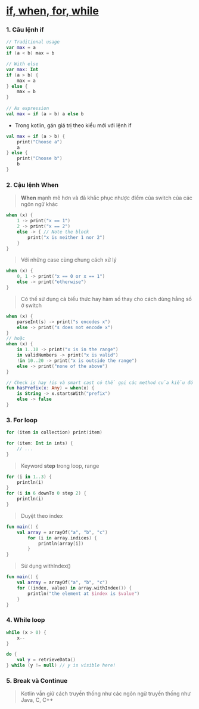 # [if, when, for, while](https://kotlinlang.org/docs/reference/control-flow.html)
### 1. Câu lệnh if
```kotlin   
// Traditional usage 
var max = a 
if (a < b) max = b

// With else 
var max: Int
if (a > b) {
    max = a
} else {
    max = b
}
 
// As expression 
val max = if (a > b) a else b
```
* Trong kotlin, gán giá trị theo kiểu mới với lệnh if
```kotlin
val max = if (a > b) {
    print("Choose a")
    a
} else {
    print("Choose b")
    b
}
```


### 2. Cậu lệnh When
> **When** mạnh mẽ hơn và đã khắc phục nhược điểm của switch của các ngôn ngữ khác
```kotlin
when (x) {
    1 -> print("x == 1")
    2 -> print("x == 2")
    else -> { // Note the block
        print("x is neither 1 nor 2")
    }
}
```

> Với những case cùng chung cách xử lý
```kotlin
when (x) {
    0, 1 -> print("x == 0 or x == 1")
    else -> print("otherwise")
}
```

> Có thể sử dụng cả biểu thức hay hàm số thay cho cách dùng hằng số ở switch
```kotlin
when (x) {
    parseInt(s) -> print("s encodes x")
    else -> print("s does not encode x")
}
// hoặc
when (x) {
    in 1..10 -> print("x is in the range")
    in validNumbers -> print("x is valid")
    !in 10..20 -> print("x is outside the range")
    else -> print("none of the above")
}

// Check is hay !is và smart cast có thể gọi các method của kiểu đó
fun hasPrefix(x: Any) = when(x) {
    is String -> x.startsWith("prefix")
    else -> false
}
```

### 3. For loop
```kotlin
for (item in collection) print(item)

for (item: Int in ints) {
    // ...
}
```
> Keyword **step** trong loop, range
```kotlin
for (i in 1..3) {
    println(i)
}
for (i in 6 downTo 0 step 2) {
    println(i)
}
```

> Duyệt theo index 
```kotlin
fun main() {
    val array = arrayOf("a", "b", "c")
        for (i in array.indices) {
            println(array[i])
        }
}
```

> Sử dụng withIndex()
```kotlin
fun main() {
    val array = arrayOf("a", "b", "c")
    for ((index, value) in array.withIndex()) {
        println("the element at $index is $value")
    }
}
```

### 4. While loop

```kotlin
while (x > 0) {
    x--
}

do {
    val y = retrieveData()
} while (y != null) // y is visible here!
```

### 5. Break và Continue
> Kotlin vẫn giữ cách truyền thống như các ngôn ngữ truyền thống như Java, C, C++

